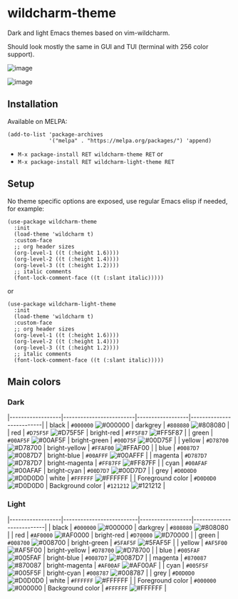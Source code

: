 # wildcharm-theme

Dark and light Emacs themes based on vim-wildcharm.

Should look mostly the same in GUI and TUI (terminal with 256 color support).

![image](https://github.com/habamax/wildcharm-theme/assets/234774/e47c5a49-c673-42d6-b466-a5a6ba36abbb)

![image](https://github.com/habamax/wildcharm-theme/assets/234774/3cee61e0-c416-4da5-b5ce-bc4ea747335d)


## Installation

Available on MELPA:

```
(add-to-list 'package-archives
             '("melpa" . "https://melpa.org/packages/") 'append)
```

- `M-x package-install RET wildcharm-theme RET` or
- `M-x package-install RET wildcharm-light-theme RET`


## Setup

No theme specific options are exposed, use regular Emacs elisp if needed, for example:

```
(use-package wildcharm-theme
  :init
  (load-theme 'wildcharm t)
  :custom-face
  ;; org header sizes
  (org-level-1 ((t (:height 1.6))))
  (org-level-2 ((t (:height 1.4))))
  (org-level-3 ((t (:height 1.2))))
  ;; italic comments
  (font-lock-comment-face ((t (:slant italic)))))
```

or

```
(use-package wildcharm-light-theme
  :init
  (load-theme 'wildcharm t)
  :custom-face
  ;; org header sizes
  (org-level-1 ((t (:height 1.6))))
  (org-level-2 ((t (:height 1.4))))
  (org-level-3 ((t (:height 1.2))))
  ;; italic comments
  (font-lock-comment-face ((t (:slant italic)))))
```

## Main colors

### Dark

|------------------|-------------------------|------------------|--------------------------|
| black            | `#000000` ![#000000][0] | darkgrey         | `#808080` ![#808080][8]  |
| red              | `#D75F5F` ![#D75F5F][1] | bright-red       | `#FF5F87` ![#FF5F87][9]  |
| green            | `#00AF5F` ![#00AF5F][2] | bright-green     | `#00D75F` ![#00D75F][10] |
| yellow           | `#D78700` ![#D78700][3] | bright-yellow    | `#FFAF00` ![#FFAF00][11] |
| blue             | `#0087D7` ![#0087D7][4] | bright-blue      | `#00AFFF` ![#00AFFF][12] |
| magenta          | `#D787D7` ![#D787D7][5] | bright-magenta   | `#FF87FF` ![#FF87FF][13] |
| cyan             | `#00AFAF` ![#00AFAF][6] | bright-cyan      | `#00D7D7` ![#00D7D7][14] |
| grey             | `#D0D0D0` ![#D0D0D0][7] | white            | `#FFFFFF` ![#FFFFFF][15] |
| Foreground color | `#D0D0D0` ![#D0D0D0][7] | Background color | `#121212` ![#121212][16] |


### Light

|------------------|--------------------------|------------------|--------------------------|
| black            | `#000000` ![#000000][0]  | darkgrey         | `#808080` ![#808080][8]  |
| red              | `#AF0000` ![#AF0000][17] | bright-red       | `#D70000` ![#D70000][23] |
| green            | `#008700` ![#008700][18] | bright-green     | `#5FAF5F` ![#5FAF5F][24] |
| yellow           | `#AF5F00` ![#AF5F00][19] | bright-yellow    | `#D78700` ![#D78700][3]  |
| blue             | `#005FAF` ![#005FAF][20] | bright-blue      | `#0087D7` ![#0087D7][4]  |
| magenta          | `#870087` ![#870087][21] | bright-magenta   | `#AF00AF` ![#AF00AF][25] |
| cyan             | `#005F5F` ![#005F5F][22] | bright-cyan      | `#008787` ![#008787][26] |
| grey             | `#D0D0D0` ![#D0D0D0][7]  | white            | `#FFFFFF` ![#FFFFFF][15] |
| Foreground color | `#000000` ![#000000][0]  | Background color | `#FFFFFF` ![#FFFFFF][15] |


[0]: https://github.com/habamax/wildcharm-theme/assets/234774/1438b0cb-0dc7-483e-91ab-95be90b69bf1
[1]: https://github.com/habamax/wildcharm-theme/assets/234774/bf362c5e-99f1-4b07-a222-52efe382b3ab
[2]: https://github.com/habamax/wildcharm-theme/assets/234774/17a1d391-667c-4d79-b55d-627be6c67aa0
[3]: https://github.com/habamax/wildcharm-theme/assets/234774/22f46f5b-5b9c-4183-a9af-2591a2b5dab4
[4]: https://github.com/habamax/wildcharm-theme/assets/234774/ff5b881d-deb0-412e-a511-c22b79d6acc7
[5]: https://github.com/habamax/wildcharm-theme/assets/234774/9c8f8edc-aeb2-414a-ab5d-d54fabe471bb
[6]: https://github.com/habamax/wildcharm-theme/assets/234774/3d2e73a6-21f2-41fe-b7ae-710fc94ca734
[7]: https://github.com/habamax/wildcharm-theme/assets/234774/763bb4e1-e730-4637-80e8-d68bab7e52d7
[8]: https://github.com/habamax/wildcharm-theme/assets/234774/22eeff2d-1874-4c2f-b1a2-efe45e2fd322
[9]: https://github.com/habamax/wildcharm-theme/assets/234774/0f950b80-f096-4ff4-b5cf-465817bc9c44
[10]: https://github.com/habamax/wildcharm-theme/assets/234774/2e36f6e0-757c-4fb5-a34d-2658993a1103
[11]: https://github.com/habamax/wildcharm-theme/assets/234774/4c13093d-ba33-46d3-982d-458f3ad3c809
[12]: https://github.com/habamax/wildcharm-theme/assets/234774/b65473ab-0545-49f2-af43-8e06f20a9d6b
[13]: https://github.com/habamax/wildcharm-theme/assets/234774/07a25815-31a3-47c7-bf0c-7a24af50238c
[14]: https://github.com/habamax/wildcharm-theme/assets/234774/b01c7f57-1885-47d4-8eac-67e63fa5707c
[15]: https://github.com/habamax/wildcharm-theme/assets/234774/63a9613d-58de-4c80-9a3a-9c7211f3cd60
[16]: https://github.com/habamax/wildcharm-theme/assets/234774/b611a28a-d7bd-496a-bd8f-a7dc3655b2ba
[17]: https://github.com/habamax/wildcharm-theme/assets/234774/3a4da6b7-3771-44d9-b357-ae52616a385b
[18]: https://github.com/habamax/wildcharm-theme/assets/234774/00a11d33-fc0f-4f66-825f-f835928abcf8
[19]: https://github.com/habamax/wildcharm-theme/assets/234774/5467bc6d-f2aa-4a95-a3fe-041417560bba
[20]: https://github.com/habamax/wildcharm-theme/assets/234774/8afd7d26-ffe2-481e-b727-b50c73548cd4
[21]: https://github.com/habamax/wildcharm-theme/assets/234774/6b7fdebd-74fa-4925-89c1-4dc24247496d
[22]: https://github.com/habamax/wildcharm-theme/assets/234774/9a2a1628-d5ab-4099-8bcb-d3a8dd41d541
[23]: https://github.com/habamax/wildcharm-theme/assets/234774/40f67a14-c861-489e-8416-98ec0affbb95
[24]: https://github.com/habamax/wildcharm-theme/assets/234774/60d85b3c-3a8f-4f85-b8f0-54664077d53e
[25]: https://github.com/habamax/wildcharm-theme/assets/234774/161f6e9b-d2d4-44f8-bab5-3fe06da1c2bb
[26]: https://github.com/habamax/wildcharm-theme/assets/234774/3cfc3fe4-df7e-4f74-8fd8-6d9a50f7348d
